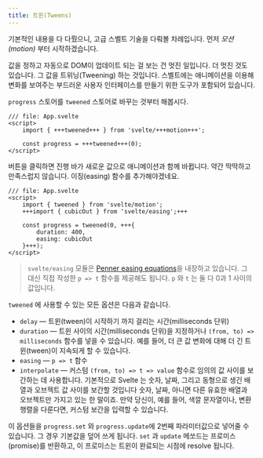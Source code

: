 ```yaml
---
title: 트윈(Tweens)
---
```


기본적인 내용을 다 다뤘으니, 고급 스벨트 기술을 다뤄볼 차례입니다. 먼저 _모션(motion)_ 부터 시작하겠습니다.

값을 정하고 자동으로 DOM이 업데이트 되는 걸 보는 건 멋진 일입니다. 더 멋진 것도 있습니다. 그 값을 트위닝(Tweening) 하는 것입니다. 스벨트에는 애니메이션을 이용해 변화를 보여주는 부드러운 사용자 인터페이스를 만들기 위한 도구가 포함되어 있습니다.

`progress` 스토어를 `tweened` 스토어로 바꾸는 것부터 해봅시다.

```svelte
/// file: App.svelte
<script>
	import { +++tweened+++ } from 'svelte/+++motion+++';

	const progress = +++tweened+++(0);
</script>
```

버튼을 클릭하면 진행 바가 새로운 값으로 애니메이션과 함께 바뀝니다. 약간 딱딱하고 만족스럽지 않습니다. 이징(easing) 함수를 추가해야겠네요.

```svelte
/// file: App.svelte
<script>
	import { tweened } from 'svelte/motion';
	+++import { cubicOut } from 'svelte/easing';+++

	const progress = tweened(0, +++{
		duration: 400,
		easing: cubicOut
	}+++);
</script>
```

> `svelte/easing` 모듈은 [Penner easing equations](https://web.archive.org/web/20190805215728/http://robertpenner.com/easing/)을 내장하고 있습니다. 그 대신 직접 작성한 `p => t` 함수를 제공해도 됩니다. `p` 와 `t` 는 둘 다 0과 1 사이의 값입니다.

`tweened` 에 사용할 수 있는 모든 옵션은 다음과 같습니다.

- `delay` — 트윈(tween)이 시작하기 까지 걸리는 시간(milliseconds 단위)
- `duration` — 트윈 사이의 시간(milliseconds 단위)을 지정하거나 `(from, to) => milliseconds` 함수를 넣을 수 있습니다. 예를 들어, 더 큰 값 변화에 대해 더 긴 트윈(tween)이 지속되게 할 수 있습니다.
- `easing` — `p => t` 함수
- `interpolate` — 커스텀 `(from, to) => t => value` 함수로 임의의 값 사이를 보간하는 데 사용합니다. 기본적으로 Svelte 는 숫자, 날짜, 그리고 동형으로 생긴 배열과 오브젝트 값 사이를 보간할 것입니다  숫자, 날짜, 아니면 다른 유효한 배열과 오브젝트만 가지고 있는 한 말이죠. 만약 당신이, 예를 들어, 색깔 문자열이나, 변환 행렬을 다룬다면, 커스텀 보간을 입력할 수 있습니다.

이 옵션들을 `progress.set` 와 `progress.update`에 2번째 파라미터값으로 넣어줄 수 있습니다. 그 경우 기본값을 덮어 쓰게 됩니다. `set` 과 `update` 메쏘드는 프로미스(promise)를 반환하고, 이 프로미스는 트윈이 완료되는 시점에 resolve 됩니다.
